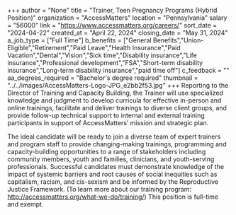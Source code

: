 +++
author = "None"
title = "Trainer, Teen Pregnancy Programs (Hybrid Position)"
organization = "AccessMatters"
location = "Pennsylvania"
salary = "56000"
link = "https://www.accessmatters.org/careers/"
sort_date = "2024-04-22"
created_at = "April 22, 2024"
closing_date = "May 31, 2024"
a_job_type = ["Full Time"]
b_benefits = ["General Benefits","Union-Eligible","Retirement","Paid Leave","Health Insurance","Paid Vacation","Dental","Vision","Sick time","Disability insurance","Life insurance","Professional development","FSA","Short-term disability insurance","Long-term disability insurance","paid time off"]
c_feedback = ""
aa_degrees_required = "Bachelor's degree required"
thumbnail = "../../images/AccessMatters-Logo-JPG_e2bb2f53.jpg"
+++
Reporting to the Director of Training and Capacity Building, the Trainer will use specialized knowledge and judgment to develop curricula for effective in-person and online trainings, facilitate and deliver trainings to diverse client groups, and provide follow-up technical support to internal and external training participants in support of AccessMatters’ mission and strategic plan. 

The ideal candidate will be ready to join a diverse team of expert trainers and program staff to provide changing-making trainings, programming and capacity-building opportunities to a range of stakeholders including community members, youth and families, clinicians, and youth-serving professionals. Successful candidates must demonstrate knowledge of the impact of systemic barriers and root causes of social inequities such as capitalism, racism, and cis-sexism and be informed by the Reproductive Justice Framework. (To learn more about our training program: http://accessmatters.org/what-we-do/training/) This position is full-time and exempt.
